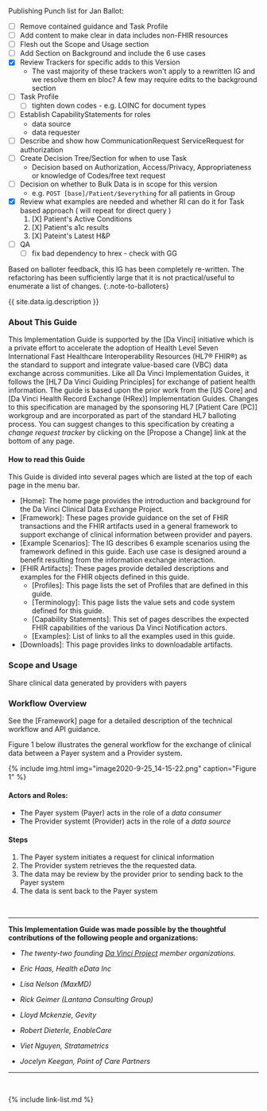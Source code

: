 <div class="bg-info" markdown="1">
Publishing Punch list for Jan Ballot:

- [ ] Remove contained guidance and Task Profile
- [ ] Add content to make clear in data includes non-FHIR resources
- [ ] Flesh out the Scope and Usage section
- [ ] Add Section on Background and include the 6 use cases
- [X] Review Trackers for specific adds to this Version
  - The vast majority of these trackers won't apply to a rewritten IG and we resolve them en bloc? A few may require edits to the background section
- [ ] Task Profile
  - [ ] tighten down codes  - e.g. LOINC for document types
- [ ] Establish CapabilityStatements for roles
    - data source
    - data requester
- [ ] Describe and show how CommunicationRequest ServiceRequest for authorization
- [ ] Create Decision Tree/Section for when to use Task
  - Decision based on Authorization, Access/Privacy, Appropriateness or knowledge of Codes/free text request
- [ ] Decision on whether to Bulk Data is in scope for this version
  - e.g. `POST [base]/Patient/$everything` for all patients in Group
- [X] Review what examples are needed and whether RI can do it for Task based approach ( will repeat for direct query )
  1. [X] Patient's Active Conditions
  1. [X] Patient's a1c results
  1. [X] Pateint's Latest H&P
- [ ] QA
  - [ ] fix bad dependency to hrex - check with GG
</div>

Based on balloter feedback, this IG has been completely re-written. The refactoring has been sufficiently large that it is not practical/useful to enumerate a list of changes.
{:.note-to-balloters}

{{ site.data.ig.description }}

### About This Guide

This Implementation Guide is supported by the [Da Vinci] initiative which is a private effort to accelerate the adoption of Health Level Seven International Fast Healthcare Interoperability Resources (HL7® FHIR®) as the standard to support and integrate value-based care (VBC) data exchange across communities. Like all Da Vinci Implementation Guides, it follows the [HL7 Da Vinci Guiding Principles] for exchange of patient health information.  The guide is based upon the prior work from the [US Core] and [Da Vinci Health Record Exchange (HRex)] Implementation Guides. Changes to this specification are managed by the sponsoring HL7 [Patient Care (PC)] workgroup and are incorporated as part of the standard HL7 balloting process. You can suggest changes to this specification by creating a *change request tracker* by clicking on the [Propose a Change] link at the bottom of any page.

#### How to read this Guide

This Guide is divided into several pages which are listed at the top of each page in the menu bar.

- [Home]\: The home page provides the introduction and background for the Da Vinci Clinical Data Exchange Project.
- [Framework]\: These pages provide guidance on the set of FHIR transactions and the FHIR artifacts used in a general framework to support exchange of clinical information between provider and payers.
- [Example Scenarios]\: The IG describes 6 example scenarios using the framework defined in this guide. Each use case is designed around a benefit resulting from the information exchange interaction.
- [FHIR Artifacts]\: These pages provide detailed descriptions and examples for the FHIR objects defined in this guide.
  - [Profiles]\: This page lists the set of Profiles that are defined in this guide.
  - [Terminology]\: This page lists the value sets and code system defined for this guide.
  - [Capability Statements]\: This set of pages describes the expected FHIR capabilities of the various Da Vinci Notification actors.
  - [Examples]\: List of links to all the examples used in this guide.
- [Downloads]\: This page provides links to downloadable artifacts.

### Scope and Usage

Share clinical data generated by providers with payers


### Workflow Overview

See the [Framework] page for a detailed description of the technical workflow and API guidance.

Figure 1 below illustrates the general workflow for the exchange of clinical data between a Payer system and a Provider system.

{% include img.html img="image2020-9-25_14-15-22.png" caption="Figure 1" %}

#### Actors and Roles:

- The Payer system (Payer) acts in the role of a *data consumer*
- The Provider systemt (Provider) acts in the role of a *data source*

#### Steps
1. The Payer system initiates a request for clinical information
1. The Provider system retrieves the the requested data.
1. The data may be review by the provider prior to sending back to the Payer system
1. The data is sent back to the Payer system

<br/>

---

 **This Implementation Guide was made possible by the thoughtful contributions of the following people and organizations:**

 - *The twenty-two founding [Da Vinci Project](http://www.hl7.org/about/davinci/index.cfm?ref=common) member organizations.*

 - *Eric Haas, Health eData Inc*
 - *Lisa Nelson (MaxMD)*
 - *Rick Geimer (Lantana Consulting Group)*
 - *Lloyd Mckenzie, Gevity*
 - *Robert Dieterle, EnableCare*
 - *Viet Nguyen, Stratametrics*
 - *Jocelyn Keegan, Point of Care Partners*

---

<br />

{% include link-list.md %}
